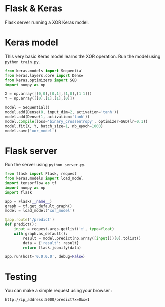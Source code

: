 # Flask & Keras

Flask server running a XOR Keras model.

# Keras model

This very basic Keras model learns the XOR operation. Run the model using `python train.py`.

```python
from keras.models import Sequential
from keras.layers.core import Dense
from keras.optimizers import SGD
import numpy as np

X = np.array([[0,0],[0,1],[1,0],[1,1]])
Y = np.array([[0],[1],[1],[0]])

model = Sequential()
model.add(Dense(8, input_dim=2, activation='tanh'))
model.add(Dense(1, activation='tanh'))
model.compile(loss='binary_crossentropy', optimizer=SGD(lr=0.1))
model.fit(X, Y, batch_size=1, nb_epoch=1000)
model.save('xor_model')
```

# Flask server

Run the server using `python server.py`.

```python
from flask import Flask, request
from keras.models import load_model
import tensorflow as tf
import numpy as np
import flask

app = Flask(__name__)
graph = tf.get_default_graph()
model = load_model('xor_model')

@app.route('/predict')
def predict():
    input = request.args.getlist('x', type=float)
    with graph.as_default():
        result = model.predict(np.array([input]))[0].tolist()
        data = {'result': result}
        return flask.jsonify(data)

app.run(host='0.0.0.0', debug=False)
```

# Testing

You can make a simple request using your browser :

```
http://ip_address:5000/predict?x=0&x=1
```
